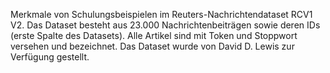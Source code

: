 Merkmale von Schulungsbeispielen im Reuters-Nachrichtendataset RCV1 V2. Das Dataset besteht aus 23.000 Nachrichtenbeiträgen sowie deren IDs (erste Spalte des Datasets). Alle Artikel sind mit Token und Stoppwort versehen und bezeichnet. Das Dataset wurde von David D. Lewis zur Verfügung gestellt.

<!---HONumber=58_postMigration-->
